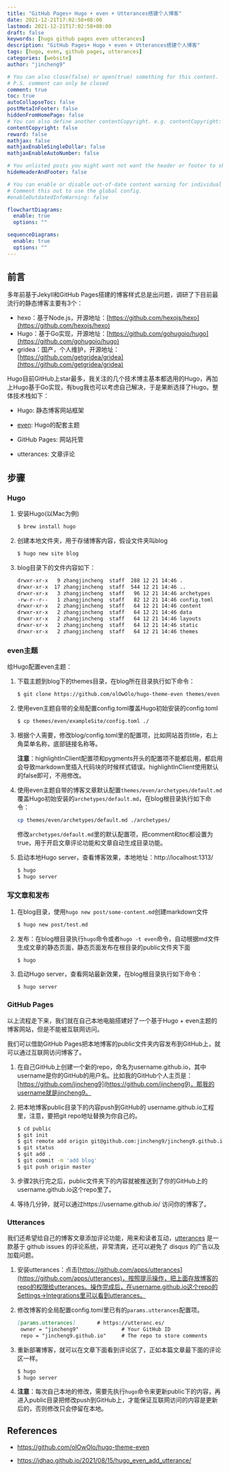 ```yaml
---
title: "GitHub Pages+ Hugo + even + Utterances搭建个人博客"
date: 2021-12-21T17:02:58+08:00
lastmod: 2021-12-21T17:02:58+08:00
draft: false
keywords: [hugo github pages even utterances]
description: "GitHub Pages+ Hugo + even + Utterances搭建个人博客"
tags: [hugo, even, github pages, utterances]
categories: [website]
author: "jincheng9"

# You can also close(false) or open(true) something for this content.
# P.S. comment can only be closed
comment: true
toc: true
autoCollapseToc: false
postMetaInFooter: false
hiddenFromHomePage: false
# You can also define another contentCopyright. e.g. contentCopyright: "This is another copyright."
contentCopyright: false
reward: false
mathjax: false
mathjaxEnableSingleDollar: false
mathjaxEnableAutoNumber: false

# You unlisted posts you might want not want the header or footer to show
hideHeaderAndFooter: false

# You can enable or disable out-of-date content warning for individual post.
# Comment this out to use the global config.
#enableOutdatedInfoWarning: false

flowchartDiagrams:
  enable: true
  options: ""

sequenceDiagrams: 
  enable: true
  options: ""
---
```


## 前言

多年前基于Jekyll和GitHub Pages搭建的博客样式总是出问题，调研了下目前最流行的静态博客主要有3个：

* hexo：基于Node.js，开源地址：[https://github.com/hexojs/hexo](https://github.com/hexojs/hexo)
* Hugo：基于Go实现，开源地址：[https://github.com/gohugoio/hugo](https://github.com/gohugoio/hugo)
* gridea：国产，个人维护，开源地址：[https://github.com/getgridea/gridea](https://github.com/getgridea/gridea)

Hugo目前GitHub上star最多，我关注的几个技术博主基本都选用的Hugo，再加上Hugo基于Go实现，有bug我也可以考虑自己解决，于是果断选择了Hugo。整体技术栈如下：

* Hugo: 静态博客网站框架

* [even](https://github.com/olOwOlo/hugo-theme-even): Hugo的配套主题 
* GitHub Pages: 网站托管
* utterances: 文章评论

## 步骤

### Hugo

1. 安装Hugo(以Mac为例)

   ```bash
   $ brew install hugo
   ```

2. 创建本地文件夹，用于存储博客内容，假设文件夹叫blog

   ```bash
   $ hugo new site blog
   ```

3. blog目录下的文件内容如下：

   ```markdown
   drwxr-xr-x   9 zhangjincheng  staff  288 12 21 14:46 .
   drwxr-xr-x  17 zhangjincheng  staff  544 12 21 14:46 ..
   drwxr-xr-x   3 zhangjincheng  staff   96 12 21 14:46 archetypes
   -rw-r--r--   1 zhangjincheng  staff   82 12 21 14:46 config.toml
   drwxr-xr-x   2 zhangjincheng  staff   64 12 21 14:46 content
   drwxr-xr-x   2 zhangjincheng  staff   64 12 21 14:46 data
   drwxr-xr-x   2 zhangjincheng  staff   64 12 21 14:46 layouts
   drwxr-xr-x   2 zhangjincheng  staff   64 12 21 14:46 static
   drwxr-xr-x   2 zhangjincheng  staff   64 12 21 14:46 themes
   ```

### even主题

给Hugo配置even主题：

1. 下载主题到blog下的themes目录，在blog所在目录执行如下命令：

   ```bash
   $ git clone https://github.com/olOwOlo/hugo-theme-even themes/even
   ```

2. 使用even主题自带的全局配置config.toml覆盖Hugo初始安装的config.toml

   ```bash
   $ cp themes/even/exampleSite/config.toml ./
   ```

3. 根据个人需要，修改blog/config.toml里的配置项，比如网站首页title，右上角菜单名称，底部链接名称等。

   **注意**：highlightInClient配置项和pygments开头的配置项不能都启用，都启用会导致markdown里插入代码块的时候样式错误。highlightInClient使用默认的false即可，不用修改。

4. 使用even主题自带的博客文章默认配置`themes/even/archetypes/default.md`覆盖Hugo初始安装的`archetypes/default.md`，在blog根目录执行如下命令：

   ```bash
   cp themes/even/archetypes/default.md ./archetypes/
   ```

   修改`archetypes/default.md`里的默认配置项，把comment和toc都设置为true，用于开启文章评论功能和文章自动生成目录功能。

5. 启动本地Hugo server，查看博客效果，本地地址：http://localhost:1313/

   ```bash
   $ hugo
   $ hugo server
   ```



### 写文章和发布

1. 在blog目录，使用`hugo new post/some-content.md`创建markdown文件

   ```bash
   $ hugo new post/test.md
   ```

2. 发布：在blog根目录执行`hugo`命令或者`hugo -t even`命令，自动根据md文件生成文章的静态页面，静态页面发布在根目录的public文件夹下面

   ```bash
   $ hugo
   ```

3. 启动Hugo server，查看网站最新效果，在blog根目录执行如下命令：

   ```bash
   $ hugo server
   ```

   

### GitHub Pages

以上流程走下来，我们就在自己本地电脑搭建好了一个基于Hugo + even主题的博客网站，但是不能被互联网访问。

我们可以借助GitHub Pages把本地博客的public文件夹内容发布到GitHub上，就可以通过互联网访问博客了。

1. 在自己GitHub上创建一个新的repo，命名为username.github.io，其中username是你的GitHub的用户名。比如我的GitHub个人主页是：[https://github.com/jincheng9](https://github.com/jincheng9)，那我的username就是jincheng9。

2. 把本地博客public目录下的内容push到GitHub的 username.github.io工程里，注意，要把git repo地址替换为你自己的。

   ```bash
   $ cd public
   $ git init
   $ git remote add origin git@github.com:jincheng9/jincheng9.github.io.git 
   $ git status
   $ git add .
   $ git commit -m 'add blog'
   $ git push origin master
   ```

3. 步骤2执行完之后，public文件夹下的内容就被推送到了你的GitHub上的username.github.io这个repo里了。

4. 等待几分钟，就可以通过https://username.github.io/ 访问你的博客了。

   

### Utterances

我们还希望给自己的博客文章添加评论功能，用来和读者互动，[utterances](https://utteranc.es/) 是一款基于 github issues 的评论系统，非常清爽，还可以避免了 disqus 的广告以及加载问题。

1. 安装utterances：点击[https://github.com/apps/utterances](https://github.com/apps/utterances)，按照提示操作，把上面存放博客的repo的权限给utterances。操作完成后，在username.github.io这个repo的Settings->Integrations里可以看到utterances。

2. 修改博客的全局配置config.toml里已有的`params.utterances`配置项。

   ```markdown
   [params.utterances]       # https://utteranc.es/
   	owner = "jincheng9"              # Your GitHub ID
   	repo = "jincheng9.github.io"     # The repo to store comments
   ```

3. 重新部署博客，就可以在文章下面看到评论区了，正如本篇文章最下面的评论区一样。

   ```bash
   $ hugo
   $ hugo server
   ```

4. **注意**：每次自己本地的修改，需要先执行`hugo`命令来更新public下的内容，再进入public目录把修改push到GitHub上，才能保证互联网访问的内容是更新后的，否则修改只会停留在本地。

   

## References

* https://github.com/olOwOlo/hugo-theme-even

* https://jdhao.github.io/2021/08/15/hugo_even_add_utterance/

  
